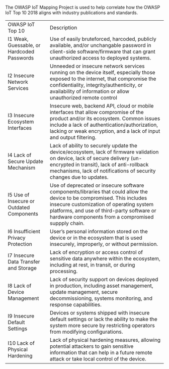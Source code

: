 The OWASP IoT Mapping Project is used to help correlate how the OWASP IoT Top 10 2018 aligns with industry publications and standards.

|                                                                                                                                                                            |                                                                                                                                                                                                                                                      | 
|----------------------------------------------------------------------------------------------------------------------------------------------------------------------------|------------------------------------------------------------------------------------------------------------------------------------------------------------------------------------------------------------------------------------------------------| 
| OWASP IoT Top 10                                                                                                                                                           | Description                                                                                                                                                                                                                                          | 
| I1 Weak, Guessable, or Hardcoded Passwords                                                                                                                                 | Use of easily bruteforced, harcoded, publicly available, and/or unchangable password in client-side software/firmware that can grant unauthorized access to deployed systems.                                                                        | 
| I2 Insecure Network Services                                                                                                                                               | Unneeded or insecure network services running on the device itself, especially those exposed to the internet, that compromise the confidentiality, integrity/authenticity, or availability of information or allow unauthorized remote control       | 
| I3 Insecure Ecosystem Interfaces                                                                                                                                           | Insecure web, backend API, cloud or mobile interfaces that allow compromise of the product and/or its ecosystem. Common issues include a lack of authentication/authorization, lacking or weak encryption, and a lack of input and output filtering. | 
| I4 Lack of Secure Update Mechanism                                                                                                                                         | Lack of ability to securely update the device/ecosystem, lack of firmware validation on device, lack of secure delivery (un-encrypted in transit), lack of anti-rollback mechanisms, lack of notifications of security changes due to updates.       | 
| I5 Use of Insecure or Outdated Components                                                                                                                                  | Use of deprecated or insecure software components/libraries that could allow the device to be compromised. This includes insecure customization of operating system platforms, and use of third-party software or hardware components from a compromised suppply chain. |                                                                                                                                                                                                                                                      | 
| I6 Insufficient Privacy Protection                                                                                                                                         | User’s personal information stored on the device or in the ecosystem that is used insecurely, improperly, or without permission.                                                                                                                     | 
| I7 Insecure Data Transfer and Storage                                                                                                                                      | Lack of encryption or access control of sensitive data anywhere within the ecosystem, including at rest, in transit, or during processing.                                                                                                           | 
| I8 Lack of Device Management                                                                                                                                               | Lack of security support on devices deployed in production, including asset management, update management, secure decommissioning, systems monitoring, and response capabilities.                                                                    | 
| I9 Insecure Default Settings                                                                                                                                               | Devices or systems shipped with insecure default settings or lack the ability to make the system more secure by restricting operators from modifying configurations.                                                                                 | 
| I10 Lack of Physical Hardening                                                                                                                                             | Lack of physical hardening measures, allowing potential attackers to gain sensitive information that can help in a future remote attack or take local control of the device.                                                                         | 


